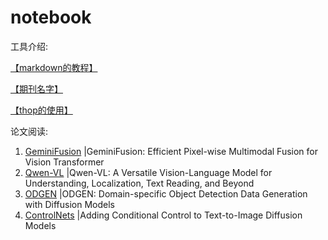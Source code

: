 # notebook

工具介绍:

[【markdown的教程】](https://github.com/icey-zhang/notebook/blob/main/makedown.md)

[【期刊名字】](https://github.com/icey-zhang/notebook/blob/main/journal_name.md)

[【thop的使用】](https://github.com/icey-zhang/notebook/blob/main/thop.md)

论文阅读:

1. [GeminiFusion](https://github.com/icey-zhang/notebook/blob/main/GeminiFusion.md) |GeminiFusion: Efficient Pixel-wise Multimodal Fusion for Vision Transformer
2. [Qwen-VL](https://github.com/icey-zhang/notebook/blob/main/Qwen.md) |Qwen-VL: A Versatile Vision-Language Model for Understanding, Localization, Text Reading, and Beyond
3. [ODGEN](https://github.com/icey-zhang/notebook/blob/main/ODGEN.md) |ODGEN: Domain-specific Object Detection Data Generation with Diffusion Models
4. [ControlNets](https://github.com/icey-zhang/notebook/blob/main/ControlNets.md) |Adding Conditional Control to Text-to-Image Diffusion Models
